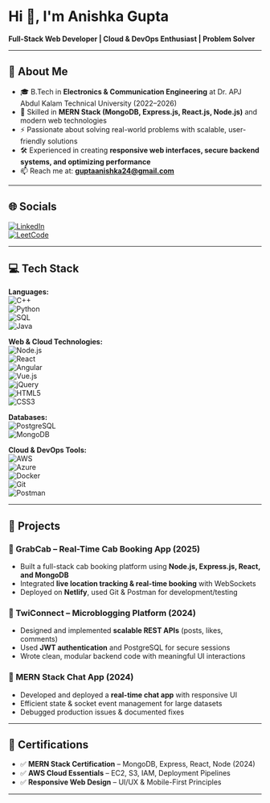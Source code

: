 # Hi 👋, I'm Anishka Gupta  

**Full-Stack Web Developer | Cloud & DevOps Enthusiast | Problem Solver**

---

## 🚀 About Me  
- 🎓 B.Tech in **Electronics & Communication Engineering** at Dr. APJ Abdul Kalam Technical University (2022–2026)  
- 🌱 Skilled in **MERN Stack (MongoDB, Express.js, React.js, Node.js)** and modern web technologies  
- ⚡ Passionate about solving real-world problems with scalable, user-friendly solutions  
- 🛠️ Experienced in creating **responsive web interfaces, secure backend systems, and optimizing performance**  
- 📫 Reach me at: **guptaanishka24@gmail.com**

---

## 🌐 Socials  
[![LinkedIn](https://img.shields.io/badge/LinkedIn-0077B5?style=for-the-badge&logo=linkedin&logoColor=white)](www.linkedin.com/in/anishka-gupta-594145302)    
[![LeetCode](https://img.shields.io/badge/LeetCode-FFA116?style=for-the-badge&logo=leetcode&logoColor=white)](https://leetcode.com/u/Anishkagupta01/)  

---

## 💻 Tech Stack  

**Languages:**  
![C++](https://img.shields.io/badge/C++-00599C?style=for-the-badge&logo=cplusplus&logoColor=white)  
![Python](https://img.shields.io/badge/Python-3776AB?style=for-the-badge&logo=python&logoColor=white)  
![SQL](https://img.shields.io/badge/SQL-4479A1?style=for-the-badge&logo=mysql&logoColor=white)  
![Java](https://img.shields.io/badge/Java-007396?style=for-the-badge&logo=openjdk&logoColor=white)  

**Web & Cloud Technologies:**  
![Node.js](https://img.shields.io/badge/Node.js-339933?style=for-the-badge&logo=nodedotjs&logoColor=white)  
![React](https://img.shields.io/badge/React-20232A?style=for-the-badge&logo=react&logoColor=61DAFB)  
![Angular](https://img.shields.io/badge/Angular-DD0031?style=for-the-badge&logo=angular&logoColor=white)  
![Vue.js](https://img.shields.io/badge/Vue.js-35495E?style=for-the-badge&logo=vuedotjs&logoColor=4FC08D)  
![jQuery](https://img.shields.io/badge/jQuery-0769AD?style=for-the-badge&logo=jquery&logoColor=white)  
![HTML5](https://img.shields.io/badge/HTML5-E34F26?style=for-the-badge&logo=html5&logoColor=white)  
![CSS3](https://img.shields.io/badge/CSS3-1572B6?style=for-the-badge&logo=css3&logoColor=white)  

**Databases:**  
![PostgreSQL](https://img.shields.io/badge/PostgreSQL-316192?style=for-the-badge&logo=postgresql&logoColor=white)  
![MongoDB](https://img.shields.io/badge/MongoDB-4EA94B?style=for-the-badge&logo=mongodb&logoColor=white)  

**Cloud & DevOps Tools:**  
![AWS](https://img.shields.io/badge/AWS-232F3E?style=for-the-badge&logo=amazonaws&logoColor=white)  
![Azure](https://img.shields.io/badge/Azure-0078D4?style=for-the-badge&logo=microsoftazure&logoColor=white)  
![Docker](https://img.shields.io/badge/Docker-2496ED?style=for-the-badge&logo=docker&logoColor=white)  
![Git](https://img.shields.io/badge/Git-F05032?style=for-the-badge&logo=git&logoColor=white)  
![Postman](https://img.shields.io/badge/Postman-FF6C37?style=for-the-badge&logo=postman&logoColor=white)  

---

## 📂 Projects  

### 🚖 GrabCab – Real-Time Cab Booking App (2025)  
- Built a full-stack cab booking platform using **Node.js, Express.js, React, and MongoDB**  
- Integrated **live location tracking & real-time booking** with WebSockets  
- Deployed on **Netlify**, used Git & Postman for development/testing  

### 📝 TwiConnect – Microblogging Platform (2024)  
- Designed and implemented **scalable REST APIs** (posts, likes, comments)  
- Used **JWT authentication** and PostgreSQL for secure sessions  
- Wrote clean, modular backend code with meaningful UI interactions  

### 💬 MERN Stack Chat App (2024)  
- Developed and deployed a **real-time chat app** with responsive UI  
- Efficient state & socket event management for large datasets  
- Debugged production issues & documented fixes  

---

## 📜 Certifications  
- ✅ **MERN Stack Certification** – MongoDB, Express, React, Node (2024)  
- ✅ **AWS Cloud Essentials** – EC2, S3, IAM, Deployment Pipelines  
- ✅ **Responsive Web Design** – UI/UX & Mobile-First Principles  

---

